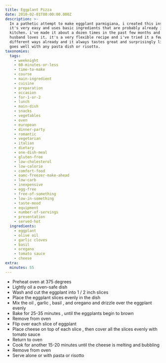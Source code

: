 ```yaml
---
title: Eggplant Pizza
date: 2010-02-01T00:00:00.000Z
description: >-
  In a pathetic attempt to make eggplant parmigiana, i created this instead.
  it's very easy and uses basic ingredients that are probably already in your
  kitchen. i've made it about a dozen times in the past few months and my
  husband loves it. it's a very flexible recipe and i've tried it a few
  different ways already and it always tastes great and surprisingly like pizza.
  goes well with any pasta dish or risotto.
taxonomies:
  tags:
    - weeknight
    - 60-minutes-or-less
    - time-to-make
    - course
    - main-ingredient
    - cuisine
    - preparation
    - occasion
    - for-1-or-2
    - lunch
    - main-dish
    - snacks
    - vegetables
    - oven
    - european
    - dinner-party
    - romantic
    - vegetarian
    - italian
    - dietary
    - one-dish-meal
    - gluten-free
    - low-cholesterol
    - low-calorie
    - comfort-food
    - oamc-freezer-make-ahead
    - low-carb
    - inexpensive
    - egg-free
    - free-of-something
    - low-in-something
    - taste-mood
    - equipment
    - number-of-servings
    - presentation
    - served-hot
  ingredients:
    - eggplant
    - olive oil
    - garlic cloves
    - basil
    - oregano
    - tomato sauce
    - cheese
extra:
  minutes: 55
---
```

 - Preheat oven at 375 degrees
 - Lightly oil a oven-safe dish
 - Wash and cut the eggplant into 1 / 2 inch slices
 - Place the eggplant slices evenly in the dish
 - Mix the oil , garlic , basil , and oregano and drizzle over the eggplant evenly
 - Bake for 25-35 minutes , until the eggplants begin to brown
 - Remove from oven
 - Flip over each slice of eggplant
 - Place cheese on top of each slice , then cover all the slices evenly with tomato sauce
 - Return to oven
 - Cook for another 15-20 minutes until the cheese is melting and bubbling
 - Remove from oven
 - Serve alone or with pasta or risotto
